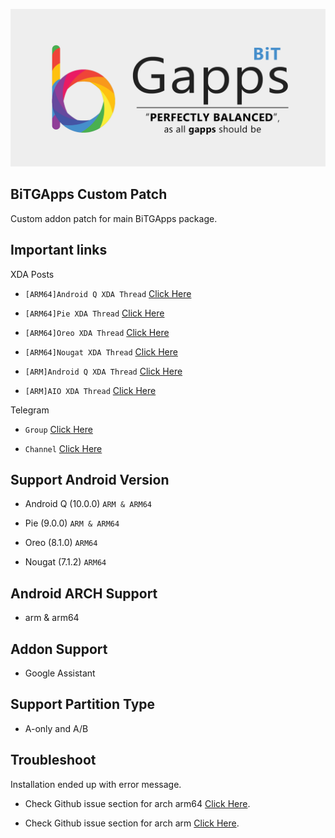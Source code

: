 ![Cover](1cecUb3.png)
## BiTGApps Custom Patch

Custom addon patch for main BiTGApps package.

## Important links

XDA Posts

* `[ARM64]Android Q XDA Thread` [Click Here](https://forum.xda-developers.com/android/software/arm64-bitgapps-q-10-0-0-t3968500)

* `[ARM64]Pie XDA Thread` [Click Here](https://forum.xda-developers.com/android/software/arm64-bitgapps-pie-9-0-0-t3828515)

* `[ARM64]Oreo XDA Thread` [Click Here](https://forum.xda-developers.com/android/software/arm64-bitgapps-oreo-8-1-0-t3788794)

* `[ARM64]Nougat XDA Thread` [Click Here](https://forum.xda-developers.com/android/software/arm64-bitgapps-nougat-7-1-x-t3795570)

* `[ARM]Android Q XDA Thread` [Click Here](https://forum.xda-developers.com/android/software/arm-bitgapps-q-10-0-0-t3968827)

* `[ARM]AIO XDA Thread` [Click Here](https://forum.xda-developers.com/android/software/arm-bitgapps-variants-t3959373/post80105739#post80105739)

Telegram

* `Group` [Click Here](https://t.me/bitgapps_official)

* `Channel` [Click Here](https://t.me/bitgapps_downloads_official)

## Support Android Version

* Android Q (10.0.0) `ARM & ARM64`

* Pie (9.0.0) `ARM & ARM64`

* Oreo (8.1.0) `ARM64`

* Nougat (7.1.2) `ARM64`

## Android ARCH Support

* arm & arm64

## Addon Support

* Google Assistant

## Support Partition Type

* A-only and A/B

## Troubleshoot

Installation ended up with error message.

* Check Github issue section for arch arm64 [Click Here](https://github.com/TheHitMan7/BiTGApps-ARM64/issues/6).

* Check Github issue section for arch arm [Click Here](https://github.com/TheHitMan7/BiTGApps-ARM32/issues/1).
